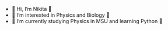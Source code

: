 - 👋 Hi, I’m Nikita 🍺
- 👀 I’m interested in Physics and Biology 🥳
- 🌱 I’m currently studying Physics in MSU and learning Python 🤡
